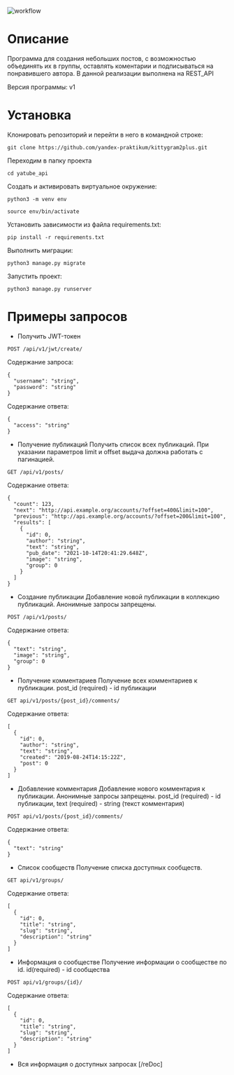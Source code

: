 ![workflow](https://github.com/offon/yamdb_final/actions/workflows/yamdb_workflow.yml/badge.svg)

# Описание

Программа для создания небольших постов, с возможностью объединять их в группы, оставлять коментарии и подписываться на понравившего автора.
В данной реализации выполнена на REST_API

Версия программы: v1

# Установка

Клонировать репозиторий и перейти в него в командной строке:
```
git clone https://github.com/yandex-praktikum/kittygram2plus.git
```
Переходим в папку проекта
```
cd yatube_api
```
Cоздать и активировать виртуальное окружение:
```
python3 -m venv env
```
```
source env/bin/activate
```
Установить зависимости из файла requirements.txt:
```
pip install -r requirements.txt
```
Выполнить миграции:
```
python3 manage.py migrate
```
Запустить проект:
```
python3 manage.py runserver
```

# Примеры запросов

- Получить JWT-токен
```
POST /api/v1/jwt/create/
```
Содержание запроса:
```
{
  "username": "string",
  "password": "string"
}
```
Содержание ответа:
```
{
  "access": "string"
}
```
- Получение публикаций
Получить список всех публикаций. При указании параметров limit и offset выдача должна работать с пагинацией.
```
GET /api/v1/posts/
```
Содержание ответа:
```
{
  "count": 123,
  "next": "http://api.example.org/accounts/?offset=400&limit=100",
  "previous": "http://api.example.org/accounts/?offset=200&limit=100",
  "results": [
    {
      "id": 0,
      "author": "string",
      "text": "string",
      "pub_date": "2021-10-14T20:41:29.648Z",
      "image": "string",
      "group": 0
    }
  ]
}
```
- Создание публикации
Добавление новой публикации в коллекцию публикаций. Анонимные запросы запрещены.

```
POST /api/v1/posts/
```
Содержание ответа:
```
{
  "text": "string",
  "image": "string",
  "group": 0
}
```
- Получение комментариев
Получение всех комментариев к публикации. post_id (required) - id публикации
```
GET api/v1/posts/{post_id}/comments/
```
Содержание ответа:
```
[
  {
    "id": 0,
    "author": "string",
    "text": "string",
    "created": "2019-08-24T14:15:22Z",
    "post": 0
  }
]
```
- Добавление комментария
Добавление нового комментария к публикации. Анонимные запросы запрещены. post_id (required) - id публикации, text
(required) - string (текст комментария)    

```
POST api/v1/posts/{post_id}/comments/
```
Содержание ответа:
```
{
  "text": "string"
}
```

- Список сообществ
Получение списка доступных сообществ.
```
GET api/v1/groups/
```
Содержание ответа:
```
[
  {
    "id": 0,
    "title": "string",
    "slug": "string",
    "description": "string"
  }
]
```
- Информация о сообществе
Получение информации о сообществе по id. id(required) - id сообщества
```
POST api/v1/groups/{id}/
```
Содержание ответа:
```
[
  {
    "id": 0,
    "title": "string",
    "slug": "string",
    "description": "string"
  }
]
``` 
- Вся информация о доступных запросах
[/reDoc]
